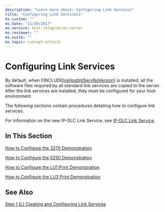 ```yaml
---
description: "Learn more about: Configuring Link Services"
title: "Configuring Link Services1"
ms.custom: ""
ms.date: "11/30/2017"
ms.service: host-integration-server
ms.reviewer: ""
ms.suite: ""
ms.topic: concept-article
---
```

# Configuring Link Services
By default, when [!INCLUDE[hisHostIntServNoVersion](../includes/hishostintservnoversion-md.md)] is installed, all the software files required by all standard link services are copied to the server. After the link services are installed, they must be configured for your host environment.  
  
 The following sections contain procedures detailing how to configure link services.  
  
 For information on the new IP-DLC Link Service, see [IP-DLC Link Service](./ip-dlc-link-service2.md).  
  
## In This Section  
 [How to Configure the 3270 Demonstration](../core/how-to-configure-the-3270-demonstration2.md)  
  
 [How to Configure the 5250 Demonstration](../core/how-to-configure-the-5250-demonstration1.md)  
  
 [How to Configure the LU1 Print Demonstration](../core/how-to-configure-the-lu1-print-demonstration1.md)  
  
 [How to Configure the LU3 Print Demonstration](../core/how-to-configure-the-lu3-print-demonstration1.md)  
  
## See Also  
 [Step 1 (L) Creating and Configuring Link Services](../core/step-1-l-creating-and-configuring-link-services1.md)
